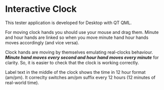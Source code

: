 # Interactive Clock
This tester application is developed for Desktop with QT QML.  

For moving clock hands you should use your mouse and drag them. Minute and hour hands are linked so when you move minute hand hour hands moves accordingly (and vice versa).

Clock hands are moving by themselves emulating real-clocks behaviour. ***Minute hand moves every second and hour hand moves every minute*** for clarity. So, it is easier to check that the clock is working correctly.

Label text in the middle of the clock shows the time in 12 hour format (am/pm). It correclty switches am/pm suffix every 12 hours (12 minutes of real-world time).
